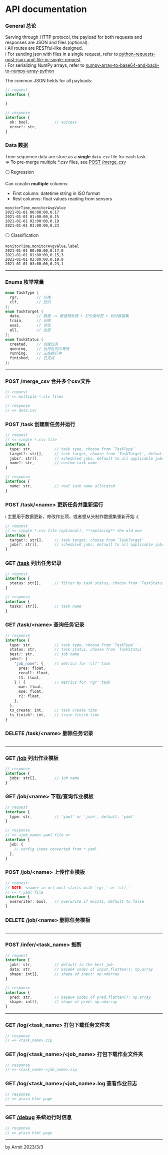 # API documentation

### General 总论

Serving through HTTP protocol, the payload for both requests and responses are JSON and files (optional).  
ℹ All routes are RESTful-like designed.  
ℹ For sending json with files in a single request, refer to [python-requests-post-json-and-file-in-single-request](https://stackoverflow.com/questions/19439961/python-requests-post-json-and-file-in-single-request)  
ℹ For serializing NumPy arrays, refer to [numpy-array-to-base64-and-back-to-numpy-array-python](https://stackoverflow.com/questions/6485790/numpy-array-to-base64-and-back-to-numpy-array-python)  

The common JSON fields for all payloads:

```typescript
// request
interface {

}

// response
interface {
  ok: bool,           // success
  error?: str,
}
```

### Data 数据

Time sequence data are store as a **single** `data.csv` file for each task.  
=> To pre-merge multiple *.csv files, see [POST /merge_csv](#post-merge_csv-合并多个csv文件)

⚪ Regression

Can conatin **multiple** columns:

  - First column: datetime string in ISO format
  - Rest columns: float values reading from sensors

```csv
monitorTime,monitorAvgValue
2021-01-01 00:00:00,0.17
2021-01-01 01:00:00,0.15
2021-01-01 02:00:00,0.19
2021-01-01 03:00:00,0.23
```

⚪ Classification

```csv
monitorTime,monitorAvgValue,label
2021-01-01 00:00:00,0.17,0
2021-01-01 01:00:00,0.15,3
2021-01-01 02:00:00,0.19,0
2021-01-01 03:00:00,0.23,1
```

----

### Enums 枚举常量

```cpp
enum TaskType {
  rgr,        // 分类
  clf,        // 回归
};
enum TaskTarget {
  data,       // 数据 := 数值预处理 + 打分类标签 + 划分数据集
  train,      // 训练
  eval,       // 评估
  all,        // 全部
};
enum TaskStatus {
  created,    // 创建任务
  queuing,    // 执行队列中等待
  running,    // 正在执行中
  finished,   // 已完成
};
```

----

### POST /merge_csv 合并多个csv文件

```typescript
// request
// <= multiple *.csv files

// response
// => data.csv
```

### POST /task 创建新任务并运行

```typescript
// request
// <= single *.csv file
interface {
  type: str,          // task type, choose from `TaskType`
  target?: str[],     // task target, choose from `TaskTarget`, default to 'all'
  jobs?: str[],       // scheduled jobs, default to all applicable jobs
  name?: str,         // custom task name
}

// response
interface {
  name: str,          // real task name allocated
}
```

### POST /task/\<name\> 更新任务并重新运行

ℹ 主要用于数据更新，修改作业项，或者想从头制作数据集重新开始 :(

```typescript
// request
// <= single *.csv file (optional), **replacing** the old one
interface {
  target?: str[],     // task target, choose from `TaskTarget`
  jobs?: str[],       // scheduled jobs, default to all applicable jobs
}
```

### GET [/task](/task) 列出任务记录

```typescript
// request
interface {
  status: str[],      // filter by task status, choose from `TaskStatus`
}

// response
interface {
  tasks: str[],       // task name
}
```

### GET /task/\<name\> 查询任务记录

```typescript
// response
interface {
  type: str,          // task type, choose from `TaskType`
  status: str,        // task status, choose from `TaskStatus`
  best?: str,         // job name
  jobs?: {
    "job_name": {     // metrics for 'clf' task
      pres: float,
      recall: float,
      f1: float,
    } | {             // metrics for 'rgr' task
      mae: float,
      mse: float,
      r2: float,
    },
  },
  ts_create: int,     // task create time
  ts_finish?: int,    // train finish time
}
```



### DELETE /task/\<name\> 删除任务记录

```typescript
```

----

### GET [/job](/job) 列出作业模板

```typescript
// response
interface {
  jobs: str[],        // job name
}
```

### GET /job/\<name\> 下载/查询作业模板

```typescript
// request
interface {
  type: str,          // 'yaml' or 'json', default: 'yaml'
}

// response
// => <job_name>.yaml file or 
interface {
  job: {
    // config items converted from *.yaml
  },
}
```

### POST /job/\<name\> 上传作业模板

```typescript
// request:
// NOTE: <name> in url must starts with 'rgr_' or 'clf_'
// <= *.yaml file
interface {
  overwrite?: bool,   // overwrite if exists, default to false
}
```

### DELETE /job/\<name\> 删除任务模板

```typescript
```

----

### POST /infer/\<task_name\> 推断

```typescript
// request
interface {
  job?: str,          // default to the best job
  data: str,          // base64 codec of input.flatten(): np.array
  shape: int[],       // shape of input: np.ndarray
}

// response
interface {
  pred: str,          // base64 codec of pred.flatten(): np.array
  shape: int[],       // shape of pred: np.ndarray
}
```

----

### GET /log/\<task_name\> 打包下载任务文件夹

```typescript
// response
// => <task_name>.zip
```

### GET /log/\<task_name\>/\<job_name\> 打包下载作业文件夹

```typescript
// response
// => <task_name>-<job_name>.zip
```

### GET /log/\<task_name\>/\<job_name\>.log 查看作业日志

```typescript
// response
// => plain html page
```

----

### GET [/debug](/debug) 系统运行时信息

```typescript
// response
// => plain html page
```

----

<p> by Armit <time> 2023/3/3 </time> </p>
